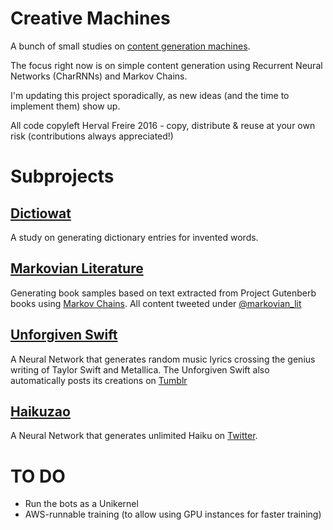 Creative Machines
=================

A bunch of small studies on [content generation machines](https://speakerdeck.com/herval/creating-creative-machines-v0).

The focus right now is on simple content generation using Recurrent Neural Networks (CharRNNs) and Markov Chains. 

I'm updating this project sporadically, as new ideas (and the time to implement them) show up.

All code copyleft Herval Freire 2016 - copy, distribute & reuse at your own risk (contributions always appreciated!)



# Subprojects

## [Dictiowat](dictiowat/README.md)
A study on generating dictionary entries for invented words.

## [Markovian Literature](markovian-writer/README.md)
Generating book samples based on text extracted from Project Gutenberb books using [Markov Chains](https://en.wikipedia.org/wiki/Markov_chain). All content tweeted under [@markovian_lit](https://twitter.com/markovian_lit)

## [Unforgiven Swift](unforgiven-swift/README.md)
A Neural Network that generates random music lyrics crossing the genius writing of Taylor Swift and Metallica. The Unforgiven Swift also automatically posts its creations on [Tumblr](http://unforgiven-swift.tumblr.com/)

## [Haikuzao](haikuzao/README.md)
A Neural Network that generates unlimited Haiku on [Twitter](https://twitter.com/haikuzao).


# TO DO

- Run the bots as a Unikernel
- AWS-runnable training (to allow using GPU instances for faster training)